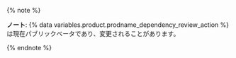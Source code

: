 {% note %}

**ノート**: {% data variables.product.prodname_dependency_review_action %}は現在パブリックベータであり、変更されることがあります。

{% endnote %}
